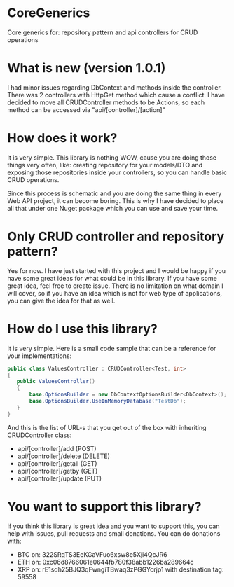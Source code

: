 # CoreGenerics
Core generics for: repository pattern and api controllers for CRUD operations

# What is new (version 1.0.1)
I had minor issues regarding DbContext and methods inside the controller. There was 2 controllers with HttpGet method which cause a
conflict. I have decided to move all CRUDController methods to be Actions, so each method can be accessed via "api/[controller]/[action]"

# How does it work?
It is very simple. This library is nothing WOW, cause you are doing those things very often, like: creating repository for your models/DTO
and exposing those repositories inside your controllers, so you can handle basic CRUD operations.

Since this process is schematic and you are doing the same thing in every Web API project, it can become boring. This is why I have
decided to place all that under one Nuget package which you can use and save your time.

# Only CRUD controller and repository pattern?
Yes for now. I have just started with this project and I would be happy if you have some great ideas for what could be in this library.
If you have some great idea, feel free to create issue.
There is no limitation on what domain I will cover, so if you have an idea which is not for web type of applications, you can give the idea
for that as well.

# How do I use this library?
It is very simple. Here is a small code sample that can be a reference for your implementations:

```cs
public class ValuesController : CRUDController<Test, int>
{
   public ValuesController()
   {
       base.OptionsBuilder = new DbContextOptionsBuilder<DbContext>();
       base.OptionsBuilder.UseInMemoryDatabase("TestDb");
   }
}
```
And this is the list of URL-s that you get out of the box with inheriting CRUDController class:
  - api/[controller]/add (POST)
  - api/[controller]/delete (DELETE)
  - api/[controller]/getall (GET)
  - api/[controller]/getby (GET)
  - api/[controller]/update (PUT)

# You want to support this library?
If you think this library is great idea and you want to support this, you can help with issues, pull requests and small donations.
You can do donations with:
  - BTC on: 322SRqTS3EeKGaVFuo6xsw8e5Xji4QcJR6
  - ETH on: 0xc06d8766061e0644fb780f38abb1226ba289664c
  - XRP on: rE1sdh25BJQ3qFwngiTBwaq3zPGGYcrjp1 with destination tag: 59558
